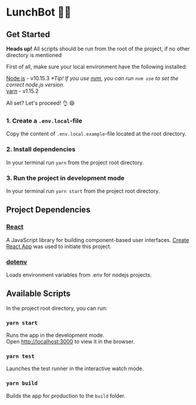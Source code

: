 # LunchBot :robot::pizza:

## Get Started

**Heads up!** All scripts should be run from the root of the project, if no other directory is mentioned

First of all, make sure your local environment have the following installed:

[Node.js](https://nodejs.org/en/) - v10.15.3 _\*Tip! If you use [nvm](https://github.com/creationix/nvm/blob/master/README.md), you can run `nvm use` to set the correct node.js version._<br>
[yarn](https://yarnpkg.com/en/docs/install) - v1.15.2<br>

All set? Let's proceed! :ok_hand: :smile:

### 1. **Create a `.env.local`-file**

Copy the content of `.env.local.example`-file located at the root directory.

### 2. **Install dependencies**

In your terminal run `yarn` from the project root directory.

### 3. **Run the project in development mode**

In your terminal run `yarn start` from the project root directory.

## Project Dependencies

### [React](https://reactjs.org/)

A JavaScript library for building component-based user interfaces.
[Create React App](https://github.com/facebook/create-react-app) was used to initiate this project.

### [dotenv](https://github.com/motdotla/dotenv#readme)

Loads environment variables from .env for nodejs projects.

## Available Scripts

In the project root directory, you can run:

### `yarn start`

Runs the app in the development mode.<br>
Open [http://localhost:3000](http://localhost:3000) to view it in the browser.

### `yarn test`

Launches the test runner in the interactive watch mode.<br>

### `yarn build`

Builds the app for production to the `build` folder.<br>
